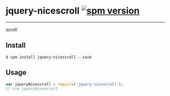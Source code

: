 # jquery-nicescroll [![spm version](http://spmjs.io/badge/jquery-nicescroll)](http://spmjs.io/package/jquery-nicescroll)

---

scroll

## Install

```
$ spm install jquery-nicescroll --save
```

## Usage

```js
var jqueryNicescroll = require('jquery-nicescroll');
// use jqueryNicescroll
```
